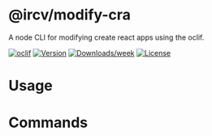 @ircv/modify-cra
================

A node CLI for modifying create react apps using the oclif.

[![oclif](https://img.shields.io/badge/cli-oclif-brightgreen.svg)](https://oclif.io)
[![Version](https://img.shields.io/npm/v/@ircv/modify-cra.svg)](https://npmjs.org/package/@ircv/modify-cra)
[![Downloads/week](https://img.shields.io/npm/dw/@ircv/modify-cra.svg)](https://npmjs.org/package/@ircv/modify-cra)
[![License](https://img.shields.io/npm/l/@ircv/modify-cra.svg)](https://github.com/ivan-rey-c-v/modify-cra/blob/master/package.json)

<!-- toc -->
# Usage
<!-- usage -->
# Commands
<!-- commands -->
